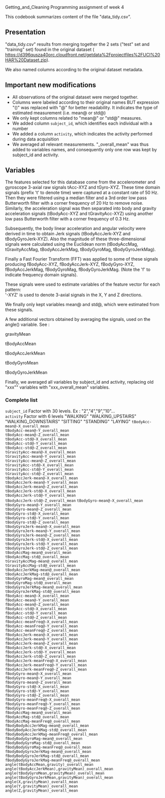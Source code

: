 Getting_and_Cleaning
Programming assignment of week 4

This codebook summarizes content of the file "data_tidy.csv".

## Presentation

"data_tidy.csv" results from merging together the 2 sets ("test" set and "training" set) found in the original dataset ( https://d396qusza40orc.cloudfront.net/getdata%2Fprojectfiles%2FUCI%20HAR%20Dataset.zip).

We also named columns according to the original dataset metadata.

## Important new modifications 

- All observations of the original dataset were merged together.
- Columns were labeled according to their original names BUT expression "()" was replaced with "@" for better readability. It indicates the type of estimated measurement (i.e. mean@ or std@)
- We only kept columns related to "mean@" or "std@" measures. 
- We added column `subject_id`, which identifies each individual with a number
- We added a column `activity`, which indicates the activity performed during data acquisition 
- We averaged all relevant measurements. "_overall_mean" was thus added to variables names, and consequently only one row was kept by subject_id and activity.

## Variables 

The features selected for this database come from the accelerometer and gyroscope 3-axial raw signals tAcc-XYZ and tGyro-XYZ. These time domain signals (prefix 't' to denote time) were captured at a constant rate of 50 Hz. Then they were filtered using a median filter and a 3rd order low pass Butterworth filter with a corner frequency of 20 Hz to remove noise. Similarly, the acceleration signal was then separated into body and gravity acceleration signals (tBodyAcc-XYZ and tGravityAcc-XYZ) using another low pass Butterworth filter with a corner frequency of 0.3 Hz. 

Subsequently, the body linear acceleration and angular velocity were derived in time to obtain Jerk signals (tBodyAccJerk-XYZ and tBodyGyroJerk-XYZ). Also the magnitude of these three-dimensional signals were calculated using the Euclidean norm (tBodyAccMag, tGravityAccMag, tBodyAccJerkMag, tBodyGyroMag, tBodyGyroJerkMag). 

Finally a Fast Fourier Transform (FFT) was applied to some of these signals producing fBodyAcc-XYZ, fBodyAccJerk-XYZ, fBodyGyro-XYZ, fBodyAccJerkMag, fBodyGyroMag, fBodyGyroJerkMag. (Note the 'f' to indicate frequency domain signals). 

These signals were used to estimate variables of the feature vector for each pattern:  
'-XYZ' is used to denote 3-axial signals in the X, Y and Z directions.

We finally only kept variables mean@ and std@, which were estimated from these signals.

A few additional vectors obtained by averaging the signals, used on the angle() variable. See :

gravityMean

tBodyAccMean

tBodyAccJerkMean

tBodyGyroMean

tBodyGyroJerkMean


Finally, we averaged all variables by subject_id and activity, replacing old "xxx"" variables with "xxx_overall_mean" variables.


### Complete list 

`subject_id`     Factor with 30 levels. Ex : "2","4","9","10"...        
`activity`         Factor with 6 levels "WALKING" "WALKING_UPSTAIRS" "WALKING_DOWNSTAIRS" "SITTING"  "STANDING"  "LAYING"
`tBodyAcc-mean@-X_overall_mean`                  
`tBodyAcc-mean@-Y_overall_mean`                  
`tBodyAcc-mean@-Z_overall_mean`                   
`tBodyAcc-std@-X_overall_mean`                   
`tBodyAcc-std@-Y_overall_mean`         
`tBodyAcc-std@-Z_overall_mean`            
`tGravityAcc-mean@-X_overall_mean`                
`tGravityAcc-mean@-Y_overall_mean`            
`tGravityAcc-mean@-Z_overall_mean`          
`tGravityAcc-std@-X_overall_mean`                
`tGravityAcc-std@-Y_overall_mean`   
`tGravityAcc-std@-Z_overall_mean`               
`tBodyAccJerk-mean@-X_overall_mean`               
`tBodyAccJerk-mean@-Y_overall_mean`   
`tBodyAccJerk-mean@-Z_overall_mean`         
`tBodyAccJerk-std@-X_overall_mean`               
`tBodyAccJerk-std@-Y_overall_mean`    
`tBodyAccJerk-std@-Z_overall_mean`
`tBodyGyro-mean@-X_overall_mean`                  
`tBodyGyro-mean@-Y_overall_mean`      
`tBodyGyro-mean@-Z_overall_mean`       
`tBodyGyro-std@-X_overall_mean`                  
`tBodyGyro-std@-Y_overall_mean`           
`tBodyGyro-std@-Z_overall_mean`          
`tBodyGyroJerk-mean@-X_overall_mean`              
`tBodyGyroJerk-mean@-Y_overall_mean`  
`tBodyGyroJerk-mean@-Z_overall_mean`      
`tBodyGyroJerk-std@-X_overall_mean`               
`tBodyGyroJerk-std@-Y_overall_mean`    
`tBodyGyroJerk-std@-Z_overall_mean`        
`tBodyAccMag-mean@_overall_mean`                  
`tBodyAccMag-std@_overall_mean`      
`tGravityAccMag-mean@_overall_mean`     
`tGravityAccMag-std@_overall_mean`               
`tBodyAccJerkMag-mean@_overall_mean`     
`tBodyAccJerkMag-std@_overall_mean`     
`tBodyGyroMag-mean@_overall_mean`               
`tBodyGyroMag-std@_overall_mean`     
`tBodyGyroJerkMag-mean@_overall_mean`    
`tBodyGyroJerkMag-std@_overall_mean`              
`fBodyAcc-mean@-X_overall_mean`       
`fBodyAcc-mean@-Y_overall_mean`         
`fBodyAcc-mean@-Z_overall_mean`                  
`fBodyAcc-std@-X_overall_mean`      
`fBodyAcc-std@-Y_overall_mean`        
`fBodyAcc-std@-Z_overall_mean`                    
`fBodyAcc-meanFreq@-X_overall_mean`    
`fBodyAcc-meanFreq@-Y_overall_mean`     
`fBodyAcc-meanFreq@-Z_overall_mean`               
`fBodyAccJerk-mean@-X_overall_mean`       
`fBodyAccJerk-mean@-Y_overall_mean`      
`fBodyAccJerk-mean@-Z_overall_mean`                
`fBodyAccJerk-std@-X_overall_mean`       
`fBodyAccJerk-std@-Y_overall_mean`         
`fBodyAccJerk-std@-Z_overall_mean`                
`fBodyAccJerk-meanFreq@-X_overall_mean`        
`fBodyAccJerk-meanFreq@-Y_overall_mean`      
`fBodyAccJerk-meanFreq@-Z_overall_mean`           
`fBodyGyro-mean@-X_overall_mean`        
`fBodyGyro-mean@-Y_overall_mean`          
`fBodyGyro-mean@-Z_overall_mean`                   
`fBodyGyro-std@-X_overall_mean`          
`fBodyGyro-std@-Y_overall_mean`          
`fBodyGyro-std@-Z_overall_mean`                    
`fBodyGyro-meanFreq@-X_overall_mean`     
`fBodyGyro-meanFreq@-Y_overall_mean`   
`fBodyGyro-meanFreq@-Z_overall_mean`               
`fBodyAccMag-mean@_overall_mean`        
`fBodyAccMag-std@_overall_mean`          
`fBodyAccMag-meanFreq@_overall_mean`               
`fBodyBodyAccJerkMag-mean@_overall_mean`    
`fBodyBodyAccJerkMag-std@_overall_mean`     
`fBodyBodyAccJerkMag-meanFreq@_overall_mean`       
`fBodyBodyGyroMag-mean@_overall_mean`         
`fBodyBodyGyroMag-std@_overall_mean`           
`fBodyBodyGyroMag-meanFreq@_overall_mean`          
`fBodyBodyGyroJerkMag-mean@_overall_mean`   
`fBodyBodyGyroJerkMag-std@_overall_mean`     
`fBodyBodyGyroJerkMag-meanFreq@_overall_mean`    
`angle(tBodyAccMean,gravity)_overall_mean`     
`angle(tBodyAccJerkMean),gravityMean)_overall_mean`
`angle(tBodyGyroMean,gravityMean)_overall_mean`    
`angle(tBodyGyroJerkMean,gravityMean)_overall_mean`
`angle(X,gravityMean)_overall_mean`                
`angle(Y,gravityMean)_overall_mean`                
`angle(Z,gravityMean)_overall_mean` 